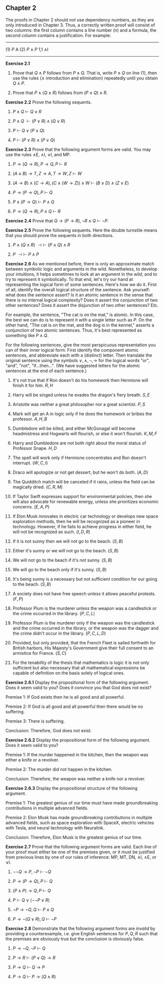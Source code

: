## Chapter 2

The proofs in Chapter 2 should *not* use dependency numbers, as they
are only introduced in Chapter 3. Thus, a correctly written proof will
consist of two columns: the first column contains a line number (n)
and a formula, the second column contains a justification. For
example:

---------------   ---------  -------------
(1) $P$                      A
(2) $P\wedge P$              1,1 $\wedge$I
---------------   ---------  -------------


**Exercise 2.1**

1.  Prove that $Q\wedge P$ follows from $P\wedge Q$. That is, write
    $P\wedge Q$ on line $(1)$, then use the rules ($\wedge$
    introduction and elimination) repeatedly until you obtain $Q\wedge
    P$.

2.  Prove that $P\wedge (Q\wedge R)$ follows from $(P\wedge Q)\wedge R$.


**Exercise 2.2** Prove the following sequents.

1.  $P\wedge Q\:\vdash\:Q\vee R$

2.  $P\wedge Q\:\vdash (P\vee R)\wedge (Q\vee R)$

3.  $P\:\vdash\:Q\vee (P\vee Q)$

4.  $P\:\vdash\: (P\vee R)\wedge (P\vee Q)$


**Exercise 2.3** Prove that the following argument forms are valid.
  You may use the rules $\wedge$E, $\wedge$I, $\vee$I, and MP.
  
1. $P\to (Q\to R),\,P\to Q,\,P\:\vdash\: R$

2. $(A\vee B)\to T,\,Z\to A,\,T\to W,\,Z\:\vdash\:W$ 

3. $(A\to B)\wedge (C\to A),\,(C\wedge (W\to Z))\wedge
  W\:\vdash\:(B\vee D)\wedge (Z\vee E)$
  
4. $P\to (P\to Q),\,P\:\vdash\: Q$

5. $P\wedge (P\to Q)\:\vdash\: P\wedge Q$

6. $P\to (Q\to R),P\wedge Q\:\vdash\: R$


**Exercise 2.4** Prove that $Q\to (P\to R),\neg R\wedge Q\:\vdash\:
\neg P$.


**Exercise 2.5** Prove the following sequents. Here the double
turnstile means that you should prove the sequents in both directions.

1. $P\wedge (Q\wedge R)\:\dashv\vdash\: (P\wedge Q)\wedge R$ 

2. $P\:\dashv\vdash\: P\wedge P$


<!--- Pospesel and Marans have many translation problems http://humbox.edshare.ac.uk/id/eprint/5509 -->

**Exercise 2.6** As we mentioned before, there is only an approximate
match between symbolic logic and arguments in the wild. Nonetheless,
to develop your intuitions, it helps sometimes to look at an argument
in the wild, and to try to represent it symbolically. To that end,
let's try our hand at representing the logical form of some
sentences. Here's how we do it. First of all, identify the overall
logical structure of the sentence. Ask yourself: what does the
sentence assert? Is it an atomic sentence in the sense that there is
no internal logical complexity? Does it assert the conjunction of two
other sentences? Does it assert the disjunction of two other
sentences? Etc.

For example, the sentence, "The cat is on the mat," is atomic. In this
case, the best we can do is to represent it with a single letter such
as $P$. On the other hand, "The cat is on the mat, and the dog is in
the kennel," asserts a conjunction of two atomic sentences. Thus, it's
best represented as something like $P\wedge Q$.

For the following sentences, give the most perspicuous representation
you can of their inner logical form. First identify the component
atomic sentences, and abbreviate each with a (distinct) letter. Then
translate the original sentence using the symbols $\vee ,\wedge ,\neg
,\to$ for the logical words "or", "and", "not", "if...then...". (We
have suggested letters for the atomic sentences at the end of each
sentence.)

1.  It's not true that if Ron doesn't do his homework then Hermione will
    finish it for him. $R,H$

2.  Harry will be singed unless he evades the dragon's fiery breath.
    $S,E$

3.  Aristotle was neither a great philosopher nor a great scientist.
    $P,S$

4.  Mark will get an A in logic only if he does the homework or bribes
    the professor. $A,H,B$

5.  Dumbledore will be killed, and either McGonagal will become
    headmistress and Hogwarts will flourish, or else it won't flourish.
    $K,M,F$

6.  Harry and Dumbledore are not both right about the moral status of
    Professor Snape. $H,D$
	
7. The spell will work only if Hermione concentrates and Ron doesn't
   interrupt. ($W,C,I$)
   
8. Draco will apologize or not get dessert, but he won't do
   both. ($A,D$)
   
9. The Quidditch match will be canceled if it rains, unless the field
   can be magically dried. ($C,R,M$)
   
10. If Taylor Swift expresses support for environmental policies, then
    she will also advocate for renewable energy, unless she
    prioritizes economic concerns. ($E,A,P$)
	
11. If Elon Musk innovates in electric car technology or develops new
    space exploration methods, then he will be recognized as a pioneer
    in technology. However, if he fails to achieve progress in either
    field, he will not be recognized as such. ($I,D,R$)
	
12. If it is not sunny then we will not go to the beach. ($S,B$)

13. Either it's sunny or we will not go to the beach. ($S,B$)

14. We will not go to the beach if it's not sunny. ($S,B$)

15. We will go to the beach only if it's sunny. ($S,B$)

16. It's being sunny is a necessary but not sufficient condition for
    our going to the beach. ($S,B$)
	
17. A society does not have free speech unless it allows peaceful
    protests. ($F,P$)
	
18. Professor Plum is the murderer unless the weapon was a candlestick
    or the crime occurred in the library. ($P,C,L$)
	
19. Professor Plum is the murderer only if the weapon was the
    candlestick and the crime occurred in the library, or the weapon
    was the dagger and the crime didn't occur in the
    library. ($P,C,L,D$)
	
20. Provided, but only provided, that the French Fleet is sailed
    forthwith for British harbors, His Majesty's Government give their
    full consent to an armistice for France. ($S,C$)
	
21. For the tenability of the thesis that mathematics is logic it is
    not only sufficient but also necessary that all mathematical
    expressions be capable of definition on the basis solely of
    logical ones.
	
	
	
**Exercise 2.6.1** Display the propositional form of the following
argument. Does it seem valid to you? Does it convince you that God
does not exist? 	
	
Premise 1: If God exists then he is all good and all powerful. 

Premise 2: If God is all good and all powerful then there would be no
suffering.

Premise 3: There is suffering. 

Conclusion: Therefore, God does not exist.


**Exercise 2.6.2** Display the propositional form of the following
argument. Does it seem valid to you?

Premise 1: If the murder happened in the kitchen, then the weapon was
either a knife or a revolver.

Premise 2: The murder did not happen in the kitchen.

Conclusion: Therefore, the weapon was neither a knife nor a revolver.
	
	
**Exercise 2.6.3** Display the propositional structure of the
following argument.

Premise 1: The greatest genius of our time must have made
groundbreaking contributions in multiple advanced fields.

Premise 2: Elon Musk has made groundbreaking contributions in multiple
advanced fields, such as space exploration with SpaceX, electric
vehicles with Tesla, and neural technology with Neuralink.

Conclusion: Therefore, Elon Musk is the greatest genius of our time.


**Exercise 2.7** Prove that the following argument forms are
valid. Each line of your proof must either be one of the premises
given, or it must be justified from previous lines by one of our rules
of inference: MP, MT, DN, $\wedge$I, $\wedge$E, or $\vee$I.

1. $\neg \neg Q\to P,\,\neg P\:\vdash\:\neg Q$

2. $P\to (P\to Q),\,P\:\vdash\: Q$

3. $(P\wedge P)\to Q,\, P\:\vdash\: Q$

4. $P\:\vdash\: Q\vee (\neg\neg P\vee R)$

5. $\neg P\to \neg Q,Q\:\vdash\: P\wedge Q$

6. $P\to \neg (Q\vee R),Q\:\vdash \: \neg P$




**Exercise 2.8** Demonstrate that the following argument forms are
*invalid* by providing a counterexample, i.e. give English sentences
for $P,Q,R$ such that the premises are obviously true but the
conclusion is obviously false.

1.  $P\to \neg Q,\neg P \: \vdash \: Q$

2.  $P\to R\:\vdash \: (P\vee Q)\to R$

3. $P\to Q\:\vdash \: Q\to P$

4. $P\to Q\: \vdash \: P\to (Q\wedge R)$
